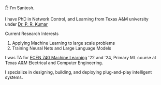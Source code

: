 :raised_hand: I'm Santosh.

I have PhD in Network Control, and Learning from Texas A&M university under [Dr. P. R. Kumar](https://cesg.tamu.edu/faculty/p-r-kumar/)


Current Research Interests
1. Applying Machine Learning to large scale problems
2. Training Neural Nets and Large Language Models

I was TA for [ECEN 740 Machine Learning](https://ecen740tamu.github.io/) '22 and '24, Primary ML course at Texas A&M Electrical and Computer Engineering. 

I specialize in designing, building, and deploying plug-and-play intelligent systems.

</br>
</br>
</br>

